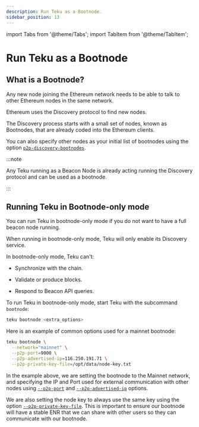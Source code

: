 ```yaml
---
description: Run Teku as a Bootnode.
sidebar_position: 13
---
```


import Tabs from '@theme/Tabs';
import TabItem from '@theme/TabItem';

# Run Teku as a Bootnode

## What is a Bootnode?

Any new node joining the Ethereum network needs to be able to talk to other Ethereum nodes in the same network.

Ethereum uses the Discovery protocol to find new nodes.

The Discovery process starts with a small set of nodes, known as Bootnodes, that are already coded into the Ethereum clients.

You can also specify other nodes as your initial list of bootnodes using the option [`p2p-discovery-bootnodes`](../reference/cli#p2p-discovery-bootnodes).

:::note

Any Teku running as a Beacon Node is already acting running the Discovery protocol and can be used as a bootnode.

:::

## Running Teku in Bootnode-only mode

You can run Teku in bootnode-only mode if you do not want to have a full beacon node running.

When running in bootnode-only mode, Teku will only enable its Discovery service.

In bootnode-only mode, Teku can't:

- Synchronize with the chain.

- Validate or produce blocks.

- Respond to Beacon API queries.


To run Teku in bootnode-only mode, start Teku with the subcommand `bootnode`:

```bash
teku bootnode <extra_options>
```

Here is an example of common options used for a mainnet bootnode:

```bash
teku bootnode \
  --network="mainnet" \
  --p2p-port=9000 \
  --p2p-advertised-ip=116.250.191.71 \
  --p2p-private-key-file=/opt/data/node-key.txt
```

In the example above, we are setting the bootnode to the Mainnet network, and specifying the IP and Port used for external communication
with other nodes using [`--p2p-port`](../reference/cli#p2p-port) and [`--p2p-advertised-ip`](../reference/cli#p2p-advertised-ip)
options.

We are also setting the node key to always use the same key using the option [`--p2p-private-key-file`](../reference/cli#p2p-private-key-file).
This is important to ensure our bootnode will have a stable ENR that we can share with other users so they can communicate with our bootnode.